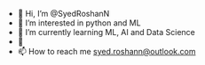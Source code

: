 - 👋 Hi, I’m @SyedRoshanN
- 👀 I’m interested in python and ML
- 🌱 I’m currently learning ML, AI and Data Science
- 💞️ 
- 📫 How to reach me syed.roshann@outlook.com


